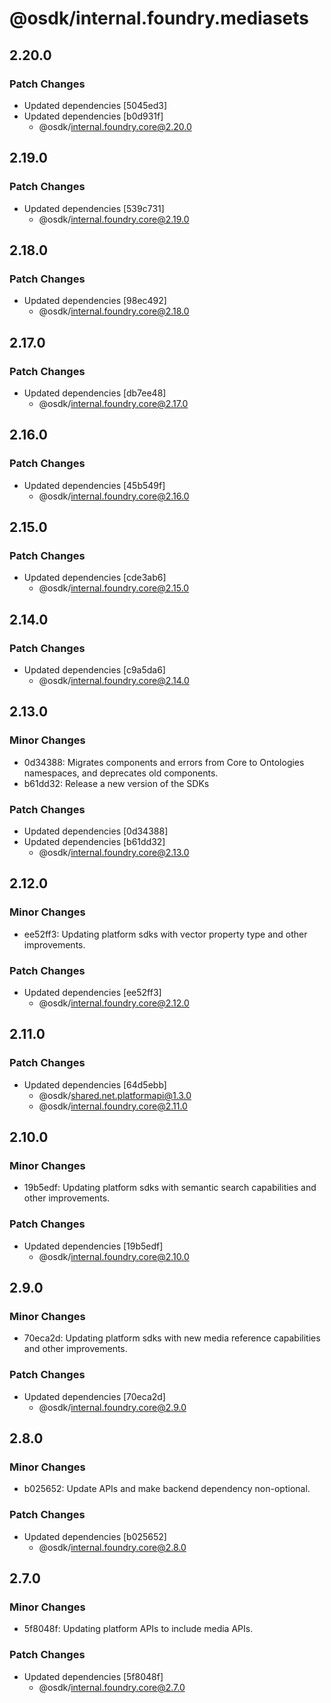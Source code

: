 # @osdk/internal.foundry.mediasets

## 2.20.0

### Patch Changes

- Updated dependencies [5045ed3]
- Updated dependencies [b0d931f]
  - @osdk/internal.foundry.core@2.20.0

## 2.19.0

### Patch Changes

- Updated dependencies [539c731]
  - @osdk/internal.foundry.core@2.19.0

## 2.18.0

### Patch Changes

- Updated dependencies [98ec492]
  - @osdk/internal.foundry.core@2.18.0

## 2.17.0

### Patch Changes

- Updated dependencies [db7ee48]
  - @osdk/internal.foundry.core@2.17.0

## 2.16.0

### Patch Changes

- Updated dependencies [45b549f]
  - @osdk/internal.foundry.core@2.16.0

## 2.15.0

### Patch Changes

- Updated dependencies [cde3ab6]
  - @osdk/internal.foundry.core@2.15.0

## 2.14.0

### Patch Changes

- Updated dependencies [c9a5da6]
  - @osdk/internal.foundry.core@2.14.0

## 2.13.0

### Minor Changes

- 0d34388: Migrates components and errors from Core to Ontologies namespaces, and deprecates old components.
- b61dd32: Release a new version of the SDKs

### Patch Changes

- Updated dependencies [0d34388]
- Updated dependencies [b61dd32]
  - @osdk/internal.foundry.core@2.13.0

## 2.12.0

### Minor Changes

- ee52ff3: Updating platform sdks with vector property type and other improvements.

### Patch Changes

- Updated dependencies [ee52ff3]
  - @osdk/internal.foundry.core@2.12.0

## 2.11.0

### Patch Changes

- Updated dependencies [64d5ebb]
  - @osdk/shared.net.platformapi@1.3.0
  - @osdk/internal.foundry.core@2.11.0

## 2.10.0

### Minor Changes

- 19b5edf: Updating platform sdks with semantic search capabilities and other improvements.

### Patch Changes

- Updated dependencies [19b5edf]
  - @osdk/internal.foundry.core@2.10.0

## 2.9.0

### Minor Changes

- 70eca2d: Updating platform sdks with new media reference capabilities and other improvements.

### Patch Changes

- Updated dependencies [70eca2d]
  - @osdk/internal.foundry.core@2.9.0

## 2.8.0

### Minor Changes

- b025652: Update APIs and make backend dependency non-optional.

### Patch Changes

- Updated dependencies [b025652]
  - @osdk/internal.foundry.core@2.8.0

## 2.7.0

### Minor Changes

- 5f8048f: Updating platform APIs to include media APIs.

### Patch Changes

- Updated dependencies [5f8048f]
  - @osdk/internal.foundry.core@2.7.0
